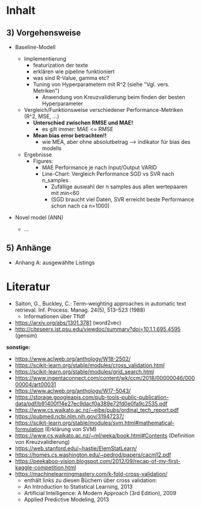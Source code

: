 Inhalt
===

## 3) Vorgehensweise
  * Baseline-Modell
    * Implementierung
      * featurization der texte
      * erklären wie pipeline funktioniert
      * was sind R-Value, gamma etc?
      * Tuning von Hyperparametern mit R^2 (siehe "Vgl. vers. Metriken")
        * Anwendung von Kreuzvalidierung beim finden der besten Hyperparameter
    * Vergleich/Funktionsweise verschiedener Performance-Metriken (R^2, MSE, ...)
      * **Unterschied zwischen RMSE und MAE!**
        * es gilt immer: MAE <= RMSE
      * **Mean bias error betrachten!!**
        * wie MEA, aber ohne absolutbetrag --> indikator für bias des modells
    * Ergebnisse
      * Figures:
        * MAE Performance je nach Input/Output VARID
        * Line-Chart: Vergleich Performance SGD vs SVR nach n_samples
          * Zufällige auswahl der n samples aus allen wertepaaren mit min<60
          * (SGD braucht viel Daten, SVR erreicht beste Performance schon nach ca n=1000)
        
  * Novel model (ANN)
    * ...
## 5) Anhänge
  * Anhang A: ausgewählte Listings


Literatur
===
* Salton, G., Buckley, C.: Term-weighting approaches in automatic text retrieval. Inf. Process. Manag. 24(5), 513–523 (1988)
  * Informationen über TfIdf
* https://arxiv.org/abs/1301.3781 (word2vec)
* http://citeseerx.ist.psu.edu/viewdoc/summary?doi=10.1.1.695.4595 (gensim)

**sonstige:**

* https://www.aclweb.org/anthology/W18-2502/
* https://scikit-learn.org/stable/modules/cross_validation.html
* https://scikit-learn.org/stable/modules/grid_search.html
* https://www.ingentaconnect.com/content/wk/ccm/2018/00000046/00000004/art00031
* https://www.aclweb.org/anthology/W17-5043/
* https://storage.googleapis.com/pub-tools-public-publication-data/pdf/b91400f14e27ec9dacf0a389e72fd0e0fa9c2535.pdf
* https://www.cs.waikato.ac.nz/~eibe/pubs/ordinal_tech_report.pdf
* https://pubmed.ncbi.nlm.nih.gov/31947237/
* https://scikit-learn.org/stable/modules/svm.html#mathematical-formulation (Erklärung von SVM)
* https://www.cs.waikato.ac.nz/~ml/weka/book.html#Contents (Definition von Kreuzvalidierung)
* https://web.stanford.edu/~hastie/ElemStatLearn/
* https://homes.cs.washington.edu/~pedrod/papers/cacm12.pdf
* https://peekaboo-vision.blogspot.com/2012/09/recap-of-my-first-kaggle-competition.html
* https://machinelearningmastery.com/k-fold-cross-validation/
  * enthält links zu diesen Büchern über cross validation:
  * An Introduction to Statistical Learning, 2013
  * Artificial Intelligence: A Modern Approach (3rd Edition), 2009
  * Applied Predictive Modeling, 2013